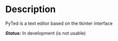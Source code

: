 # Description
PyTed is a text editor based on the tkinter interface  

***Status:*** In development (is not usable)